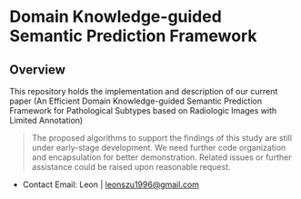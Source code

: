 # Domain Knowledge-guided Semantic Prediction Framework
## Overview

This repository holds the implementation and description of our current paper (An Efficient Domain Knowledge-guided Semantic Prediction Framework for Pathological Subtypes based on Radiologic Images with Limited Annotation)

> The proposed algorithms to support the findings of this study are still under early-stage development.
> We need further code organization and encapsulation for better demonstration.
> Related issues or further assistance could be raised upon reasonable request.

- Contact Email: Leon | leonszu1996@gmail.com


